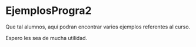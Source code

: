 # EjemplosProgra2

Que tal alumnos, aquí podran encontrar varios ejemplos referentes al curso.

Espero les sea de mucha utilidad.
